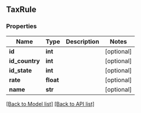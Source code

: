 ## TaxRule

### Properties
Name | Type | Description | Notes
------------ | ------------- | ------------- | -------------
**id** | **int** |  | [optional] 
**id_country** | **int** |  | [optional] 
**id_state** | **int** |  | [optional] 
**rate** | **float** |  | [optional] 
**name** | **str** |  | [optional] 

[[Back to Model list]](#documentation-for-models) [[Back to API list]](#documentation-for-api-endpoints)


